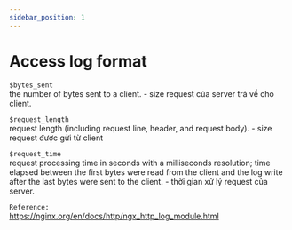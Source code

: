 ```yaml
---
sidebar_position: 1
---
```


# Access log format

`$bytes_sent`   
the number of bytes sent to a client. - size request của server trả về cho client.

`$request_length`   
request length (including request line, header, and request body). - size request được gửi từ client

`$request_time`   
request processing time in seconds with a milliseconds resolution; time elapsed between the first bytes were read from the client and the log write after the last bytes were sent to the client. - thời gian xử lý request của server.




`Reference:`   
https://nginx.org/en/docs/http/ngx_http_log_module.html   


